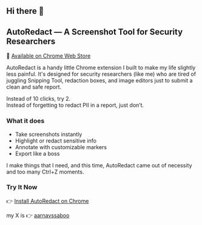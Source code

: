 ## Hi there 👋

## AutoRedact — A Screenshot Tool for Security Researchers

🔗 [Available on Chrome Web Store](https://chromewebstore.google.com/detail/autoredact/pnjfdkbhcnabpiikhpamffpnlhomiepo)

AutoRedact is a handy little Chrome extension I built to make my life slightly less painful. It's designed for security researchers (like me) who are tired of juggling Snipping Tool, redaction boxes, and image editors just to submit a clean and safe report.

Instead of 10 clicks, try 2.  
Instead of forgetting to redact PII in a report, just don’t.  

###  What it does

- Take screenshots instantly  
- Highlight or redact sensitive info   
- Annotate with customizable markers  
- Export like a boss  


I make things that I need, and this time, AutoRedact came out of necessity and too many Ctrl+Z moments.

### Try It Now

👉 [Install AutoRedact on Chrome](https://chromewebstore.google.com/detail/autoredact/pnjfdkbhcnabpiikhpamffpnlhomiepo)

my X is 👉 [aarnavssaboo](https://x.com/aarnavssaboo)


